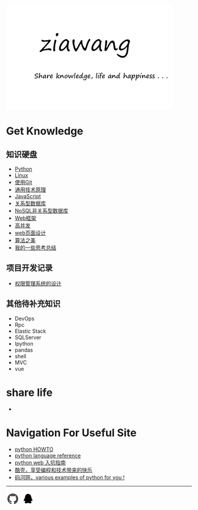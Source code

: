 ![](picture/logo.jpg)

# Get Knowledge
## 知识硬盘
- [Python](python/index.md)
- [Linux]()
- [使用Git](learnGit/index.md)
- [通用技术原理](General_principles/index.md)
- [JavaScript](javascript/index.md) 
- [关系型数据库](relational_database/index.md)
- [NoSQL非关系型数据库](not_only_sql/index.md)
- [Web框架](web_development/index.md)
- [高并发](parallel/index.md)
- [web页面设计](page/index.md)
- [算法之美](Algorithms_and_Data_Structures/index.md)
- [我的一些思考总结](method/index.md)

   
## 项目开发记录
- [权限管理系统的设计](authority_management_system/index.md)

## 其他待补充知识
- DevOps
- Rpc
- Elastic Stack
- SQLServer
- Ipython
- pandas
- shell
- MVC
- vue


# share life
- 

# Navigation For Useful Site 

- [python HOWTO](https://docs.python.org/3.6/howto/index.html)
- [python language reference](https://docs.python.org/3.6/reference/index.html)
- [python web 入坑指南](http://python-web-guide.readthedocs.io/zh/latest/index.html)
- [酷壳，享受编程和技术带来的快乐](https://coolshell.cn/)
- [码河网，various examples of python for you !](https://www.programcreek.com/python/)

 
<hr>

 [![](picture/githublogo.jpg "我的github")](https://github.com/ZiaWang)      ![](picture\qqlogo.jpg "850933437")
